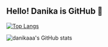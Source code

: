 <h2> Hello! Danika is GitHub 🐙</h2>


<!--
**danikaaa/danikaaa** is a ✨ _special_ ✨ repository because its `README.md` (this file) appears on your GitHub profile.

Here are some ideas to get you started:

- 🔭 I’m currently working on ...
- 🌱 I’m currently learning ...
- 👯 I’m looking to collaborate on ...
- 🤔 I’m looking for help with ...
- 💬 Ask me about ...
- 📫 How to reach me: ...
- 😄 Pronouns: ...
- ⚡ Fun fact: ...
-->
[![Top Langs](https://github-readme-stats.vercel.app/api/top-langs/?username=danikaaa&layout=compact&theme=mazassumnida&langs_count=8)](https://github.com/anuraghazra/github-readme-stats)


![danikaaa's GitHub stats](https://github-readme-stats.vercel.app/api?username=danikaaa&show_icons=true&theme=prussian)


